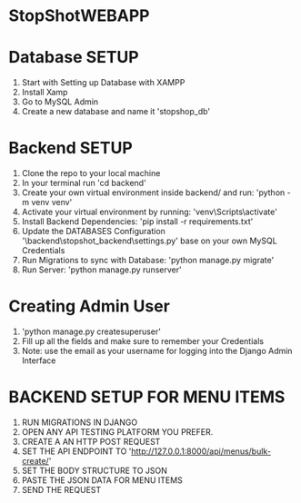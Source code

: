 # StopShotWEBAPP
 

# Database SETUP
1. Start with Setting up Database with XAMPP
2. Install Xamp
3. Go to MySQL Admin
4. Create a new database and name it 'stopshop_db'


# Backend SETUP
1. Clone the repo to your local machine
2. In your terminal run 'cd backend'
3. Create your own virtual environment inside backend/ and run:  'python -m venv venv' 
4. Activate your virtual environment by running: 'venv\Scripts\activate'
5. Install Backend Dependencies: 'pip install -r requirements.txt'
6. Update the DATABASES Configuration '\backend\stopshot_backend\settings.py' base on your own MySQL Credentials
7. Run Migrations to sync with Database: 'python manage.py migrate'
8. Run Server: 'python manage.py runserver'


# Creating Admin User
1. 'python manage.py createsuperuser'
2. Fill up all the fields and make sure to remember your Credentials
2. Note: use the email as your username for logging into the Django Admin Interface


# BACKEND SETUP FOR MENU ITEMS
1. RUN MIGRATIONS IN DJANGO
2. OPEN ANY API TESTING PLATFORM YOU PREFER.
3. CREATE A AN HTTP POST REQUEST
4. SET THE API ENDPOINT TO 'http://127.0.0.1:8000/api/menus/bulk-create/'
5. SET THE BODY STRUCTURE TO JSON
6. PASTE THE JSON DATA FOR MENU ITEMS
7. SEND THE REQUEST


